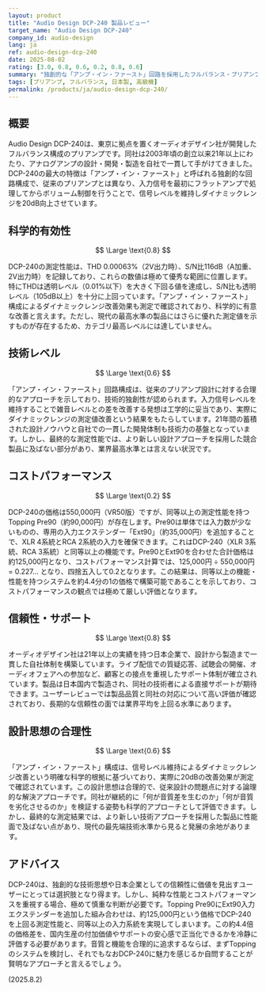 ```yaml
---
layout: product
title: "Audio Design DCP-240 製品レビュー"
target_name: "Audio Design DCP-240"
company_id: audio-design
lang: ja
ref: audio-design-dcp-240
date: 2025-08-02
rating: [3.0, 0.8, 0.6, 0.2, 0.8, 0.6]
summary: "独創的な「アンプ・イン・ファースト」回路を採用したフルバランス・プリアンプ。優れた測定性能を持つが、機能と性能で同等以上の代替品がはるかに安価に存在するため、コストパフォーマンスに極めて大きな課題を抱える。"
tags: [プリアンプ, フルバランス, 日本製, 高級機]
permalink: /products/ja/audio-design-dcp-240/
---
```


## 概要

Audio Design DCP-240は、東京に拠点を置くオーディオデザイン社が開発したフルバランス構成のプリアンプです。同社は2003年頃の創立以来21年以上にわたり、アナログアンプの設計・開発・製造を自社で一貫して手がけてきました。DCP-240の最大の特徴は「アンプ・イン・ファースト」と呼ばれる独創的な回路構成で、従来のプリアンプとは異なり、入力信号を最初にフラットアンプで処理してからボリューム制御を行うことで、信号レベルを維持しダイナミックレンジを20dB向上させています。

## 科学的有効性

$$ \Large \text{0.8} $$

DCP-240の測定性能は、THD 0.00063%（2V出力時）、S/N比116dB（A加重、2V出力時）を記録しており、これらの数値は極めて優秀な範囲に位置します。特にTHDは透明レベル（0.01%以下）を大きく下回る値を達成し、S/N比も透明レベル（105dB以上）を十分に上回っています。「アンプ・イン・ファースト」構成によるダイナミックレンジ改善効果も測定で確認されており、科学的に有意な改善と言えます。ただし、現代の最高水準の製品にはさらに優れた測定値を示すものが存在するため、カテゴリ最高レベルには達していません。

## 技術レベル

$$ \Large \text{0.6} $$

「アンプ・イン・ファースト」回路構成は、従来のプリアンプ設計に対する合理的なアプローチを示しており、技術的独創性が認められます。入力信号レベルを維持することで雑音レベルとの差を改善する発想は工学的に妥当であり、実際にダイナミックレンジの測定値改善という結果をもたらしています。21年間の蓄積された設計ノウハウと自社での一貫した開発体制も技術力の基盤となっています。しかし、最終的な測定性能では、より新しい設計アプローチを採用した競合製品に及ばない部分があり、業界最高水準とは言えない状況です。

## コストパフォーマンス

$$ \Large \text{0.2} $$

DCP-240の価格は550,000円（VR50版）ですが、同等以上の測定性能を持つTopping Pre90（約90,000円）が存在します。Pre90は単体では入力数が少ないものの、専用の入力エクステンダー「Ext90」（約35,000円）を追加することで、XLR 4系統とRCA 2系統の入力を確保できます。これはDCP-240（XLR 3系統、RCA 3系統）と同等以上の機能です。Pre90とExt90を合わせた合計価格は約125,000円となり、コストパフォーマンス計算では、125,000円 ÷ 550,000円 = 0.227… となり、四捨五入して0.2となります。この結果は、同等以上の機能・性能を持つシステムを約4.4分の1の価格で構築可能であることを示しており、コストパフォーマンスの観点では極めて厳しい評価となります。

## 信頼性・サポート

$$ \Large \text{0.8} $$

オーディオデザイン社は21年以上の実績を持つ日本企業で、設計から製造まで一貫した自社体制を構築しています。ライブ配信での質疑応答、試聴会の開催、オーディオフェアへの参加など、顧客との接点を重視したサポート体制が確立されています。製品は日本国内で製造され、同社の技術者による直接サポートが期待できます。ユーザーレビューでは製品品質と同社の対応について高い評価が確認されており、長期的な信頼性の面では業界平均を上回る水準にあります。

## 設計思想の合理性

$$ \Large \text{0.6} $$

「アンプ・イン・ファースト」構成は、信号レベル維持によるダイナミックレンジ改善という明確な科学的根拠に基づいており、実際に20dBの改善効果が測定で確認されています。この設計思想は合理的で、従来設計の問題点に対する論理的な解決アプローチです。同社が継続的に「何が音質差を生むのか」「何が音質を劣化させるのか」を検証する姿勢も科学的アプローチとして評価できます。しかし、最終的な測定結果では、より新しい技術アプローチを採用した製品に性能面で及ばない点があり、現代の最先端技術水準から見ると発展の余地があります。

## アドバイス

DCP-240は、独創的な技術思想や日本企業としての信頼性に価値を見出すユーザーにとっては選択肢となり得ます。しかし、純粋な性能とコストパフォーマンスを重視する場合、極めて慎重な判断が必要です。Topping Pre90にExt90入力エクステンダーを追加した組み合わせは、約125,000円という価格でDCP-240を上回る測定性能と、同等以上の入力系統を実現してしまいます。この約4.4倍の価格差を、国内生産の付加価値やサポートの安心感で正当化できるかを冷静に評価する必要があります。音質と機能を合理的に追求するならば、まずToppingのシステムを検討し、それでもなおDCP-240に魅力を感じるか自問することが賢明なアプローチと言えるでしょう。

(2025.8.2)
